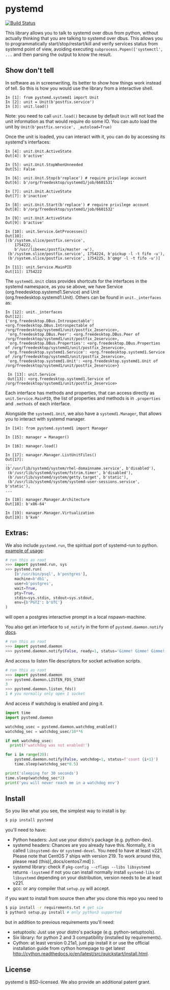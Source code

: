 pystemd
=======

[![Build Status](https://travis-ci.org/facebookincubator/pystemd.svg)](http://travis-ci.org/facebookincubator/pystemd)

This library allows you to talk to systemd over dbus from python, without
actually thinking that you are talking to systemd over dbus. This allows you to
programmatically start/stop/restart/kill and verify services status from
systemd point of view, avoiding executing `subprocess.Popen(['systemctl', ...`
and then parsing the output to know the result.


Show don't tell
---------------

In software as in screenwriting, its better to show how things work instead of
tell. So this is how you would use the library from a interactive shell.  

    In [1]: from pystemd.systemd1 import Unit
    In [2]: unit = Unit(b'postfix.service')
    In [3]: unit.load()

Note: you need to call `unit.load()` because by default `Unit` will not load the
unit information as that would require do some IO. You can auto load the unit by
`Unit(b'postfix.service', _autoload=True)`

Once the unit is loaded, you can interact with it, you can do by accessing its
systemd's interfaces:

    In [4]: unit.Unit.ActiveState
    Out[4]: b'active'

    In [5]: unit.Unit.StopWhenUnneeded
    Out[5]: False

    In [6]: unit.Unit.Stop(b'replace') # require privilege account
    Out[6]: b'/org/freedesktop/systemd1/job/6601531'

    In [7]: unit.Unit.ActiveState
    Out[7]: b'inactive'

    In [8]: unit.Unit.Start(b'replace') # require privilege account
    Out[8]: b'/org/freedesktop/systemd1/job/6601532'

    In [9]: unit.Unit.ActiveState
    Out[9]: b'active'

    In [10]: unit.Service.GetProcesses()
    Out[10]:
    [(b'/system.slice/postfix.service',
        1754222,
        b'/usr/libexec/postfix/master -w'),
     (b'/system.slice/postfix.service', 1754224, b'pickup -l -t fifo -u'),
     (b'/system.slice/postfix.service', 1754225, b'qmgr -l -t fifo -u')]

    In [11]: unit.Service.MainPID
    Out[11]: 1754222

The `systemd1.Unit` class provides shortcuts for the interfaces in the systemd
namespace, as you se above, we have  Service (org.freedesktop.systemd1.Service)
and Unit (org.freedesktop.systemd1.Unit). Others can be found in
`unit._interfaces` as:

```
In [12]: unit._interfaces
Out[12]:
{'org.freedesktop.DBus.Introspectable': <org.freedesktop.DBus.Introspectable of /org/freedesktop/systemd1/unit/postfix_2eservice>,
 'org.freedesktop.DBus.Peer': <org.freedesktop.DBus.Peer of /org/freedesktop/systemd1/unit/postfix_2eservice>,
 'org.freedesktop.DBus.Properties': <org.freedesktop.DBus.Properties of /org/freedesktop/systemd1/unit/postfix_2eservice>,
 'org.freedesktop.systemd1.Service': <org.freedesktop.systemd1.Service of /org/freedesktop/systemd1/unit/postfix_2eservice>,
 'org.freedesktop.systemd1.Unit': <org.freedesktop.systemd1.Unit of /org/freedesktop/systemd1/unit/postfix_2eservice>}

 In [13]: unit.Service
 Out[13]: <org.freedesktop.systemd1.Service of /org/freedesktop/systemd1/unit/postfix_2eservice>
```

Each interface has methods and properties, that can access directly as
`unit.Service.MainPID`, the list of properties and methods is in `.properties`
and `.methods` of each interface.

Alongside the `systemd1.Unit`, we also have a `systemd1.Manager`, that allows
you to interact with systemd manager.


```
In [14]: from pystemd.systemd1 import Manager

In [15]: manager = Manager()

In [16]: manager.load()

In [17]: manager.Manager.ListUnitFiles()
Out[17]:
...
(b'/usr/lib/systemd/system/rhel-domainname.service', b'disabled'),
 (b'/usr/lib/systemd/system/fstrim.timer', b'disabled'),
 (b'/usr/lib/systemd/system/getty.target', b'static'),
 (b'/usr/lib/systemd/system/systemd-user-sessions.service', b'static'),
...

In [18]: manager.Manager.Architecture
Out[18]: b'x86-64'

In [19]: manager.Manager.Virtualization
Out[19]: b'kvm'

```

Extras:
-------
We also include `pystemd.run`, the spiritual port of systemd-run
to python. [example of usage](_docs/pystemd.run.md):

```python
# run this as root
>>> import pystemd.run, sys
>>> pystemd.run(
    [b'/usr/bin/psql', b'postgres'],
    machine=b'db1',
    user=b'postgres',
    wait=True,
    pty=True,
    stdin=sys.stdin, stdout=sys.stdout,
    env={b'PGTZ': b'UTC'}
)
```

will open a postgres interactive prompt in a local nspawn-machine.

You also get an interface to `sd_notify` in the form of `pystemd.daemon.notify` [docs](_docs/daemon.md).

```python
# run this as root
>>> import pystemd.daemon
>>> pystemd.daemon.notify(False, ready=1, status='Gimme! Gimme! Gimme!')
```

And access to listen file descriptors for socket activation scripts.

```python
# run this as root
>>> import pystemd.daemon
>>> pystemd.daemon.LISTEN_FDS_START
3
>>> pystemd.daemon.listen_fds()
1 # you normally only open 1 socket
```

And access if watchdog is enabled and ping it.

```python
import time
import pystemd.daemon

watchdog_usec = pystemd.daemon.watchdog_enabled()
watchdog_sec = watchdog_usec/10**6

if not watchdog_usec:
  print(f'watchdog was not enabled!')

for i in range(20):
    pystemd.daemon.notify(False, watchdog=1, status=f'count {i+1}')
    time.sleep(watchdog_sec*0.5)

print('sleeping for 30 seconds')
time.sleep(watchdog_sec*2)
print('you will never reach me in a watchdog env')

```

Install
-------

So you like what you see, the simplest way to install is by:

```bash
$ pip install pystemd
```

you'll need to have:

* Python headers: Just use your distro's package (e.g. python-dev).
* systemd headers: Chances are you already have this. Normally, it is called
`libsystemd-dev` or `systemd-devel`. You need to have at least v221.
Please note that CentOS 7 ships with version 219. To work around this, please read
  (this)[_docs/centos7.md] ).
* systemd library: check if `pkg-config --cflags --libs libsystemd` returns
`-lsystemd` if not you can install normally install `systemd-libs` or
`libsystemd` depending on your distribution, version needs to be at least
v221.
* gcc: or any compiler that `setup.py` will accept.

if you want to install from source then after you clone this repo you need to

```bash
$ pip install -r requirements.txt # get six
$ python3 setup.py install # only python3 supported
```

but in addition to previous requirements you'll need:

  * setuptools: Just use your distro's package (e.g. python-setuptools).
  * Six library: for python 2 and 3 compatibility (installed by requirements).
  * Cython: at least version 0.21a1, just pip install it or use the official
  installation guide from cython homepage to get latest
   http://cython.readthedocs.io/en/latest/src/quickstart/install.html.


License
-------

pystemd is BSD-licensed. We also provide an additional patent grant.
